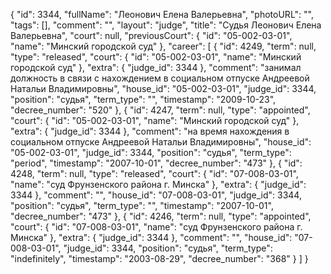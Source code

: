{
    "id": 3344,
    "fullName": "Леонович Елена Валерьевна",
    "photoURL": "",
    "tags": [],
    "comment": "",
    "layout": "judge",
    "title": "Судья Леонович Елена Валерьевна",
    "court": null,
    "previousCourt": {
        "id": "05-002-03-01",
        "name": "Минский городской суд"
    },
    "career": [
        {
            "id": 4249,
            "term": null,
            "type": "released",
            "court": {
                "id": "05-002-03-01",
                "name": "Минский городской суд"
            },
            "extra": {
                "judge_id": 3344
            },
            "comment": "занимал должность в связи с нахождением в социальном отпуске Андреевой Натальи Владимировны",
            "house_id": "05-002-03-01",
            "judge_id": 3344,
            "position": "судья",
            "term_type": "",
            "timestamp": "2009-10-23",
            "decree_number": "520"
        },
        {
            "id": 4247,
            "term": null,
            "type": "appointed",
            "court": {
                "id": "05-002-03-01",
                "name": "Минский городской суд"
            },
            "extra": {
                "judge_id": 3344
            },
            "comment": "на время нахождения в социальном отпуске Андреевой Натальи Владимировны",
            "house_id": "05-002-03-01",
            "judge_id": 3344,
            "position": "судья",
            "term_type": "period",
            "timestamp": "2007-10-01",
            "decree_number": "473"
        },
        {
            "id": 4248,
            "term": null,
            "type": "released",
            "court": {
                "id": "07-008-03-01",
                "name": "суд Фрунзенского района г. Минска"
            },
            "extra": {
                "judge_id": 3344
            },
            "comment": "",
            "house_id": "07-008-03-01",
            "judge_id": 3344,
            "position": "судья",
            "term_type": "",
            "timestamp": "2007-10-01",
            "decree_number": "473"
        },
        {
            "id": 4246,
            "term": null,
            "type": "appointed",
            "court": {
                "id": "07-008-03-01",
                "name": "суд Фрунзенского района г. Минска"
            },
            "extra": {
                "judge_id": 3344
            },
            "comment": "",
            "house_id": "07-008-03-01",
            "judge_id": 3344,
            "position": "судья",
            "term_type": "indefinitely",
            "timestamp": "2003-08-29",
            "decree_number": "368"
        }
    ]
}